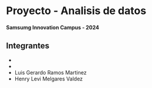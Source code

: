 # Proyecto - Analisis de datos 
#### Samsumg Innovation Campus - 2024

## Integrantes
 - 
 - 
 - Luis Gerardo Ramos Martinez
 - Henry Levi Melgares Valdez
